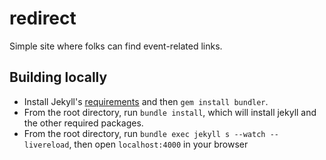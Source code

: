 # redirect

Simple site where folks can find event-related links.

## Building locally

- Install Jekyll's [requirements](https://jekyllrb.com/docs/installation/) and
  then `gem install bundler`.
- From the root directory, run `bundle install`, which will install jekyll and
  the other required packages.
- From the root directory, run `bundle exec jekyll s --watch --livereload`, then
  open `localhost:4000` in your browser
